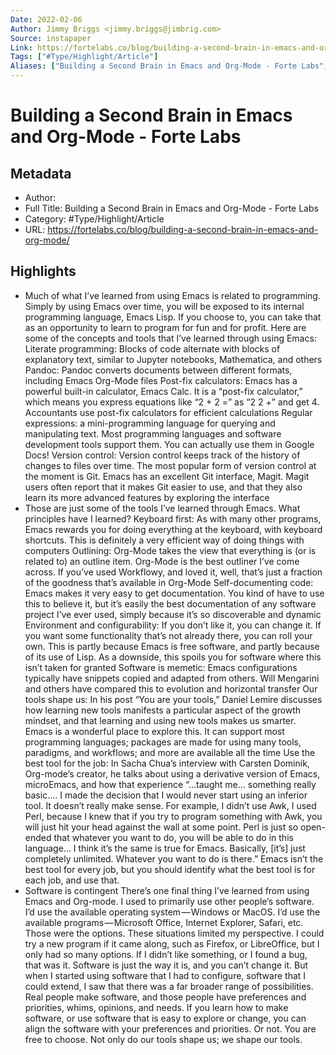 ```yaml
---
Date: 2022-02-06
Author: Jimmy Briggs <jimmy.briggs@jimbrig.com>
Source: instapaper
Link: https://fortelabs.co/blog/building-a-second-brain-in-emacs-and-org-mode/
Tags: ["#Type/Highlight/Article"]
Aliases: ["Building a Second Brain in Emacs and Org-Mode - Forte Labs", "Building a Second Brain in Emacs and Org-Mode - Forte Labs"]
---
```

# Building a Second Brain in Emacs and Org-Mode - Forte Labs

## Metadata
- Author: 
- Full Title: Building a Second Brain in Emacs and Org-Mode - Forte Labs
- Category: #Type/Highlight/Article
- URL: https://fortelabs.co/blog/building-a-second-brain-in-emacs-and-org-mode/

## Highlights
- Much of what I’ve learned from using Emacs is related to programming. Simply by using Emacs over time, you will be exposed to its internal programming language, Emacs Lisp. If you choose to, you can take that as an opportunity to learn to program for fun and for profit. Here are some of the concepts and tools that I’ve learned through using Emacs:
  Literate programming: Blocks of code alternate with blocks of explanatory text, similar to Jupyter notebooks, Mathematica, and others
  Pandoc: Pandoc converts documents between different formats, including Emacs Org-Mode files
  Post-fix calculators: Emacs has a powerful built-in calculator, Emacs Calc. It is a “post-fix calculator,” which means you express equations like “2 + 2 =” as “2 2 +” and get 4. Accountants use post-fix calculators for efficient calculations
  Regular expressions: a mini-programming language for querying and manipulating text. Most programming languages and software development tools support them. You can actually use them in Google Docs!
  Version control: Version control keeps track of the history of changes to files over time. The most popular form of version control at the moment is Git. Emacs has an excellent Git interface, Magit. Magit users often report that it makes Git easier to use, and that they also learn its more advanced features by exploring the interface
- Those are just some of the tools I’ve learned through Emacs. What principles have I learned?
  Keyboard first: As with many other programs, Emacs rewards you for doing everything at the keyboard, with keyboard shortcuts. This is definitely a very efficient way of doing things with computers
  Outlining: Org-Mode takes the view that everything is (or is related to) an outline item. Org-Mode is the best outliner I’ve come across. If you’ve used Workflowy, and loved it, well, that’s just a fraction of the goodness that’s available in Org-Mode
  Self-documenting code: Emacs makes it very easy to get documentation. You kind of have to use this to believe it, but it’s easily the best documentation of any software project I’ve ever used, simply because it’s so discoverable and dynamic
  Environment and configurability: If you don’t like it, you can change it. If you want some functionality that’s not already there, you can roll your own. This is partly because Emacs is free software, and partly because of its use of Lisp. As a downside, this spoils you for software where this isn’t taken for granted
  Software is memetic: Emacs configurations typically have snippets copied and adapted from others. Will Mengarini and others have compared this to evolution and horizontal transfer
  Our tools shape us: In his post “You are your tools,” Daniel Lemire discusses how learning new tools manifests a particular aspect of the growth mindset, and that learning and using new tools makes us smarter. Emacs is a wonderful place to explore this. It can support most programming languages; packages are made for using many tools, paradigms, and workflows; and more are available all the time
  Use the best tool for the job: In Sacha Chua’s interview with Carsten Dominik, Org-mode’s creator, he talks about using a derivative version of Emacs, microEmacs, and how that experience “…taught me… something really basic…. I made the decision that I would never start using an inferior tool. It doesn’t really make sense. For example, I didn’t use Awk, I used Perl, because I knew that if you try to program something with Awk, you will just hit your head against the wall at some point. Perl is just so open-ended that whatever you want to do, you will be able to do in this language… I think it’s the same is true for Emacs. Basically, [it’s] just completely unlimited. Whatever you want to do is there.”
  Emacs isn’t the best tool for every job, but you should identify what the best tool is for each job, and use that.
- Software is contingent
  There’s one final thing I’ve learned from using Emacs and Org-mode. I used to primarily use other people’s software. I’d use the available operating system — Windows or MacOS. I’d use the available programs — Microsoft Office, Internet Explorer, Safari, etc. Those were the options. These situations limited my perspective. I could try a new program if it came along, such as Firefox, or LibreOffice, but I only had so many options. If I didn’t like something, or I found a bug, that was it. Software is just the way it is, and you can’t change it.
  But when I started using software that I had to configure, software that I could extend, I saw that there was a far broader range of possibilities. Real people make software, and those people have preferences and priorities, whims, opinions, and needs. If you learn how to make software, or use software that is easy to explore or change, you can align the software with your preferences and priorities. Or not. You are free to choose. Not only do our tools shape us; we shape our tools.
